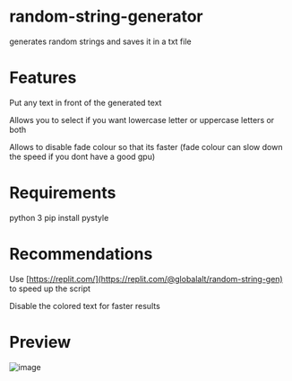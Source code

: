 # random-string-generator
generates random strings and saves it in a txt file

# Features
Put any text in front of the generated text

Allows you to select if you want lowercase letter or uppercase letters or both

Allows to disable fade colour so that its faster (fade colour can slow down the speed if you dont have a good gpu)

# Requirements
python 3
pip install pystyle


#  Recommendations
Use [https://replit.com/](https://replit.com/@globalalt/random-string-gen) to speed up the script

Disable the colored text for faster results

# Preview

![image](https://user-images.githubusercontent.com/87803221/169863156-4513861c-d5ae-4d6c-8b71-5f8b74b5dcd4.png)
